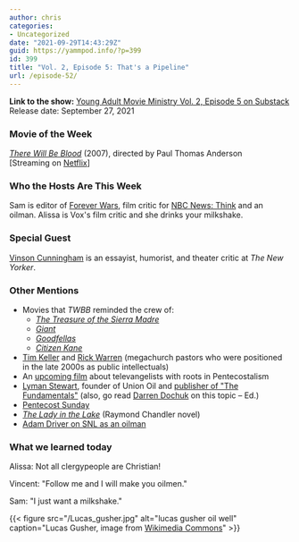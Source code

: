 ```yaml
---
author: chris
categories:
- Uncategorized
date: "2021-09-29T14:43:29Z"
guid: https://yammpod.info/?p=399
id: 399
title: "Vol. 2, Episode 5: That's a Pipeline"
url: /episode-52/
---
```



**Link to the show:** [Young Adult Movie Ministry Vol. 2, Episode 5 on Substack](https://yammpod.substack.com/p/vol-2-episode-5-thats-a-pipeline)   
Release date: September 27, 2021

### Movie of the Week

_[There Will Be Blood](https://www.imdb.com/title/tt0469494/)_ (2007), directed by Paul Thomas Anderson  
[Streaming on [Netflix](https://www.netflix.com/watch/70075473)]

### Who the Hosts Are This Week

Sam is editor of [Forever Wars](https://foreverwars.substack.com/), film critic for [NBC News: Think](https://www.nbcnews.com/think) and an oilman. Alissa is Vox's film critic and she drinks your milkshake.

### Special Guest

[Vinson Cunningham](https://twitter.com/vcunningham/) is an essayist, humorist, and theater critic at _The New Yorker_.

### Other Mentions

  * Movies that _TWBB_ reminded the crew of:
      * _[The Treasure of the Sierra Madre](https://www.imdb.com/title/tt0040897/)_
      * _[Giant](https://www.imdb.com/title/tt0049261/?ref_=nv_sr_srsg_7)_
      * _[Goodfellas](https://www.imdb.com/title/tt0099685)_
      * _[Citizen Kane](https://www.imdb.com/title/tt0033467)_
  * [Tim Keller](https://en.wikipedia.org/wiki/Tim_Keller_(pastor)) and [Rick Warren](https://en.wikipedia.org/wiki/Rick_Warren) (megachurch pastors who were positioned in the late 2000s as public intellectuals)
  * An [upcoming film](https://www.imdb.com/title/tt9115530/) about televangelists with roots in Pentecostalism
  * [Lyman Stewart](https://en.wikipedia.org/wiki/Lyman_Stewart), founder of Union Oil and [publisher of "The Fundamentals"](https://www.biola.edu/blogs/biola-magazine/2014/the-untold-story-of-the-fundamentals) (also, go read [Darren Dochuk](https://bookshop.org/a/20775/9780465060863) on this topic &#8211; Ed.)
  * [Pentecost Sunday](https://en.wikipedia.org/wiki/Pentecost)
  * _[The Lady in the Lake](https://bookshop.org/a/20775/9780394758251)_ (Raymond Chandler novel)
  * [Adam Driver on SNL as an oilman](https://www.youtube.com/watch?v=t7HD2xG92-0)

### What we learned today

Alissa: Not all clergypeople are Christian!

Vincent: "Follow me and I will make you oilmen."

Sam: "I just want a milkshake."

{{< figure src="/Lucas_gusher.jpg" alt="lucas gusher oil well" caption="Lucas Gusher, image from [Wikimedia Commons](https://upload.wikimedia.org/wikipedia/commons/d/d8/Lucas_gusher.jpg)" >}}
